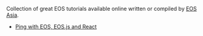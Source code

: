 Collection of great EOS tutorials available online written or compiled by [EOS Asia](https://www.eosasia.one). 

* [Ping with EOS, EOS.js and React](https://github.com/eosasia/ping-eos)